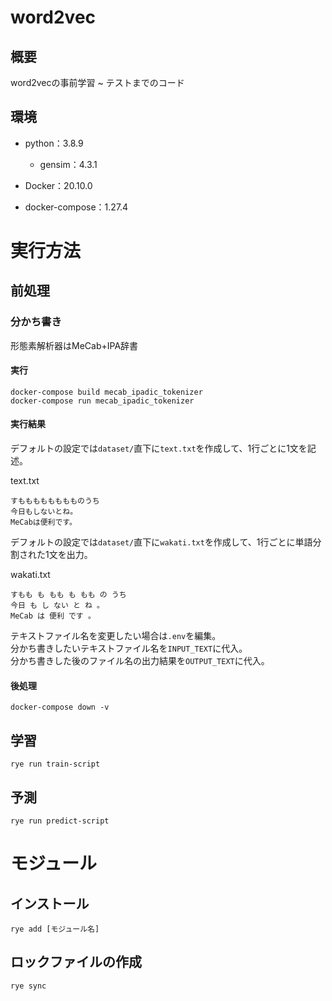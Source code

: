 # word2vec
## 概要
word2vecの事前学習 ~ テストまでのコード

## 環境
- python：3.8.9
  - gensim：4.3.1

- Docker：20.10.0

- docker-compose：1.27.4

# 実行方法
## 前処理
### 分かち書き
形態素解析器はMeCab+IPA辞書  
#### 実行
```
docker-compose build mecab_ipadic_tokenizer
docker-compose run mecab_ipadic_tokenizer
```
#### 実行結果
デフォルトの設定では`dataset/`直下に`text.txt`を作成して、1行ごとに1文を記述。

text.txt
```
すもももももももものうち
今日もしないとね。
MeCabは便利です。
```

デフォルトの設定では`dataset/`直下に`wakati.txt`を作成して、1行ごとに単語分割された1文を出力。

wakati.txt
```
すもも も もも も もも の うち 
今日 も し ない と ね 。 
MeCab は 便利 です 。 
```

テキストファイル名を変更したい場合は`.env`を編集。  
分かち書きしたいテキストファイル名を`INPUT_TEXT`に代入。  
分かち書きした後のファイル名の出力結果を`OUTPUT_TEXT`に代入。  
#### 後処理
```
docker-compose down -v
```

## 学習
```
rye run train-script
```

## 予測
```
rye run predict-script
```

# モジュール
## インストール
```
rye add [モジュール名]
```

## ロックファイルの作成
```
rye sync
```